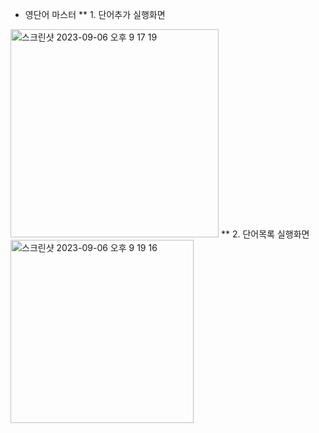 * 영단어 마스터
** 1. 단어추가 실행화면
<img width="333" alt="스크린샷 2023-09-06 오후 9 17 19" src="https://github.com/Han0524/RP_Project1/assets/130240820/a02055bf-c37a-4691-b393-98769b65a272">
** 2. 단어목록 실행화면
<img width="293" alt="스크린샷 2023-09-06 오후 9 19 16" src="https://github.com/Han0524/RP_Project1/assets/130240820/1989d49d-6b57-4807-8f2d-58e5af6e1e7b">
